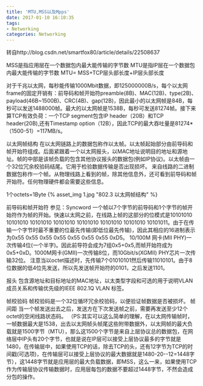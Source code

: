 ```yaml
---
title: 'MTU,MSS以及Mpps'
date: 2017-01-10 16:10:35
tags:
- Networking
categories: Networking
---
```

转自http://blog.csdn.net/smartfox80/article/details/22508637

MSS是指应用层在一个数据包内最大能传输的字节数
MTU是指IP层在一个数据包内最大能传输的字节数
MTU= MSS+TCP层头部长度+IP层头部长度
<!-- more -->

对于千兆以太网，每秒能传输1000Mbit数据，即125000000B/s，每个以太网frame的固定开销有：前导码和帧开始符preamble(8B)、MAC(12B)、type(2B)、payload(46B~1500B)、CRC(4B)、gap(12B)，因此最小的以太网帧是84B，每秒可以发送1488000帧。最大的以太网帧是1538B，每秒可发送81274帧。接下来算TCP有效负荷：一个TCP segment包含IP header（20B）和TCP header(20B),还有Timestamp option（12B），因此TCP的最大吞吐量是81274*（1500-51）=117MB/s。

以太网帧结构
在以太网链路上的数据包称作以太帧。以太帧起始部分由前导码和帧开始符组成。后面紧跟着一个以太网报头，以MAC地址说明目的地址和源地址。帧的中部是该帧负载的包含其他协议报头的数据包(例如IP协议)。以太帧由一个32位冗余校验码结尾。它用于检验数据传输是否出现损坏。
        来自线路的二进制数据包称作一个帧。从物理线路上看到的帧，除其他信息外，还可看到前导码和帧开始符。任何物理硬件都会需要这些信息。

1个octets=1Byte
{% asset_img 1.jpg "802.3 以太网帧结构" %}
 

前导码和帧开始符
参见：Syncword
一个帧以7个字节的前导码和1个字节的帧开始符作为帧的开始。快速以太网之前，在线路上帧的这部分的位模式是10101010 10101010 10101010 10101010 10101010 10101010 10101010 10101011。由于在传输一个字节时最不重要的位最先传输(即低位最先传输)，因此其相应的16进制表示为0x55 0x55 0x55 0x55 0x55 0x55 0x55 0xD5。
10/100M 网卡(MII PHY)一次传输4位(一个半字)。因此前导符会成为7组0x5+0x5,而帧开始符成为0x5+0xD。1000M网卡(GMII)一次传输8位，而10Gbit/s(XGMII) PHY芯片一次传输32位。 注意当以octet描述时，先传输7个01010101然后传输11010101。由于8位数据的低4位先发送，所以先发送帧开始符的0101，之后发送1101。

报头
包含源地址和目标地址的MAC地址，以太类型字段和可选的用于说明VLAN成员关系和传输优先级的IEEE 802.1Q VLAN 标签。

帧校验码
帧校验码是一个32位循环冗余校验码，以便验证帧数据是否被损坏。
帧间距
当一个帧发送出去之后，发送方在下次发送帧之前，需要再发送至少12个octet的空闲线路状态码。
（PS:其实可以这么简单的理解，在以太网传输帧时，一帧数据最大是1538，出去以太网帧头帧尾这些附带数据外，以太网帧的最大负载就是1500字节（MTU），那么这1500个字节是来自上层协议总的数据包，在网络层中IP头有20个字节，也就是说在IP层可以接受上层协议最多的字节就是1480，在传输层中，如果使用TCP的话，除去TCP的头，还有12字节为TCP的时间戳(可选项)，在传输层可以接受上层协议的最大数据就是1480-20--12=1448字节），这1448字节就是应用层的最大负载数据，即MSS，这么一来，如果使用TCP作为传输层协议传输数据时，应用层每包的数据不要超过1448字节，不然会造成分包的操作。